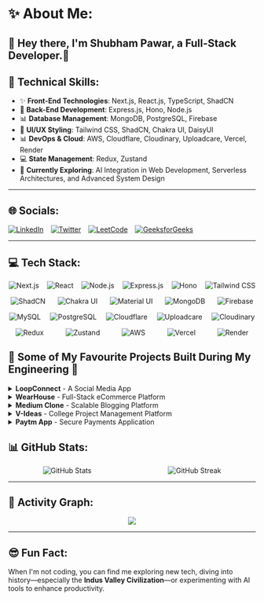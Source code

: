 # ✨ About Me:

👋 Hey there, I'm **Shubham Pawar**, a Full-Stack Developer.🚀
---

## 🔧 **Technical Skills:**

- ✨ **Front-End Technologies**: Next.js, React.js, TypeScript, ShadCN
- 🔧 **Back-End Development**: Express.js, Hono, Node.js
- 📊 **Database Management**: MongoDB, PostgreSQL, Firebase
- 🎨 **UI/UX Styling**: Tailwind CSS, ShadCN, Chakra UI, DaisyUI
- 📊 **DevOps & Cloud**: AWS, Cloudflare, Cloudinary, Uploadcare, Vercel, Render
- 💻 **State Management**: Redux, Zustand
- 🌱 **Currently Exploring**: AI Integration in Web Development, Serverless Architectures, and Advanced System Design

---


## 🌐 Socials:
<div style="display: flex; align-items: center; gap: 15px;">
  <a href="https://www.linkedin.com/in/shubham-pawar-4231311a4/">
    <img src="https://img.shields.io/badge/LinkedIn-%230077B5.svg?logo=linkedin&logoColor=white" alt="LinkedIn" />
  </a>
  <a href="https://x.com/Shubhampawar484">
    <img src="https://img.shields.io/badge/X-black.svg?logo=X&logoColor=white" alt="Twitter" />
  </a>
  <a href="https://leetcode.com/shubhampawar4036/">
    <img src="https://img.shields.io/badge/LeetCode-%23000000.svg?logo=leetcode&logoColor=white" alt="LeetCode" />
  </a>
  <a href="https://auth.geeksforgeeks.org/user/shubhampa9xnw/">
    <img src="https://img.shields.io/badge/GeeksforGeeks-%2300C853.svg?logo=geeksforgeeks&logoColor=white" alt="GeeksforGeeks" />
  </a>
</div>

---

## 💻 Tech Stack:
<div style="display: flex; flex-wrap: wrap; gap: 15px; justify-content: space-around;">
  <img src="https://img.shields.io/badge/next-black?style=for-the-badge&logo=next.js&logoColor=white" alt="Next.js" />
  <img src="https://img.shields.io/badge/react-%2320232a.svg?style=for-the-badge&logo=react&logoColor=%2361DAFB" alt="React" />
  <img src="https://img.shields.io/badge/node.js-6DA55F?style=for-the-badge&logo=node.js&logoColor=white" alt="Node.js" />
  <img src="https://img.shields.io/badge/express.js-%23404d59.svg?style=for-the-badge&logo=express&logoColor=white" alt="Express.js" />
  <img src="https://img.shields.io/badge/hono-black?style=for-the-badge&logoColor=white" alt="Hono" />
  <img src="https://img.shields.io/badge/tailwindcss-%2338B2AC.svg?style=for-the-badge&logo=tailwind-css&logoColor=white" alt="Tailwind CSS" />
  <img src="https://img.shields.io/badge/shadcn-%23F7F7F7.svg?style=for-the-badge&logo=tailwindcss&logoColor=black" alt="ShadCN" />
  <img src="https://img.shields.io/badge/chakraui-%233197F7.svg?style=for-the-badge&logo=chakraui&logoColor=white" alt="Chakra UI" />
  <img src="https://img.shields.io/badge/material--ui-%230081CB.svg?style=for-the-badge&logo=mui&logoColor=white" alt="Material UI" />
  <img src="https://img.shields.io/badge/mongodb-%234ea94b.svg?style=for-the-badge&logo=mongodb&logoColor=white" alt="MongoDB" />
  <img src="https://img.shields.io/badge/firebase-%23039BE5.svg?style=for-the-badge&logo=firebase" alt="Firebase" />
  <img src="https://img.shields.io/badge/mysql-%234479A1.svg?style=for-the-badge&logo=mysql&logoColor=white" alt="MySQL" />
  <img src="https://img.shields.io/badge/postgresql-%23316192.svg?style=for-the-badge&logo=postgresql&logoColor=white" alt="PostgreSQL" />
  <img src="https://img.shields.io/badge/cloudflare-F38020?style=for-the-badge&logo=Cloudflare&logoColor=white" alt="Cloudflare" />
  <img src="https://img.shields.io/badge/uploadcare-%230078FF.svg?style=for-the-badge&logo=uploadcare&logoColor=white" alt="Uploadcare" />
  <img src="https://img.shields.io/badge/cloudinary-%233448C5.svg?style=for-the-badge&logo=cloudinary&logoColor=white" alt="Cloudinary" />
  <img src="https://img.shields.io/badge/redux-%23593d88.svg?style=for-the-badge&logo=redux&logoColor=white" alt="Redux" />
  <img src="https://img.shields.io/badge/zustand-black?style=for-the-badge&logoColor=white" alt="Zustand" />
  <img src="https://img.shields.io/badge/aws-%23FF9900.svg?style=for-the-badge&logo=amazon-aws&logoColor=white" alt="AWS" />
  <img src="https://img.shields.io/badge/vercel-%23000000.svg?style=for-the-badge&logo=vercel&logoColor=white" alt="Vercel" />
  <img src="https://img.shields.io/badge/render-%230066CC.svg?style=for-the-badge&logo=render&logoColor=white" alt="Render" />
</div>


## 🚀 Some of My Favourite Projects Built During My Engineering 😤  

<details>  
  <summary><strong>LoopConnect</strong> - A Social Media App</summary>  

  - Built using **React, Firebase, and Tailwind CSS**  
  - Features: **Real-time chat, user authentication, post creation, likes, comments, and friend requests**  
  - Utilized **Firebase Auth & JWT for secure authentication**   
  - [Demo](#) | [Code](https://github.com/shubhampawar4841/LoopConnect)  
</details>  

<details>  
  <summary><strong>WearHouse</strong> - Full-Stack eCommerce Platform</summary>  

  - Built using **MERN Stack, Tailwind CSS, and ShadCN UI**  
  - Features: **Secure payments, product management, order tracking, user authentication, and an admin dashboard**  
  - Optimized for **performance & scalability**  
  - Deployed on **Vercel**  
  - [Demo](https://ecommerce-web-five-psi.vercel.app) | [Code](https://github.com/shubhampawar4841/WearHouse)  
</details>  

<details>  
  <summary><strong>Medium Clone</strong> - Scalable Blogging Platform</summary>  

  - Built using **React.js, TypeScript, Node.js, PostgreSQL, and Prisma**  
  - Achieved **performance improvement** through optimized architecture  
  - Implemented **JWT-based authentication & Zod validation**, reducing security vulnerabilities by  
  - Optimized database operations with **PostgreSQL connection pooling**, making data retrieval faster**  
  - Deployed **microservices architecture on Cloudflare Workers**, ensuring uptime & lower latency**  
  - [Demo](https://medium-blog-simple.vercel.app) | [Code](https://github.com/shubhampawar4841/Medium)  
</details>  

<details>  
  <summary><strong>V-Ideas</strong> - College Project Management Platform</summary>  

  - Built using **React.js, Node.js, MongoDB, Socket.IO, JWT, and TailwindCSS**  
  - Used by **1000+ students & faculty** to **store, manage, and collaborate on projects**  
  - Integrated **real-time chat, group management, and approval workflows**, improving team efficiency  
  - Designed a **secure admin panel for onboarding & access control**, ensuring seamless project tracking  
  - [Demo](https://v-ideass.vercel.app) | [Code]([https://github.com/shubhampawar4841/](https://github.com/Kshitijgith/V-Ideass)  
</details>  

<details>  
  <summary><strong>Paytm App</strong> - Secure Payments Application</summary>  

  - Built using **React.js, Node.js, Express, MongoDB, Vite, and TailwindCSS**  
  - Enables **secure money transfers, user authentication, and account management**  
  - Developed **backend with Express.js & MongoDB**, ensuring **secure API routes & database integrity**  
  - Built a **responsive UI with React & Vite**, supporting **transaction history, balance tracking & friend search**  
  - [Demo](#) | [Code](https://github.com/shubhampawar4841/Paytm-)  
</details>  


## 📊 GitHub Stats:
<div style="display: flex; flex-wrap: wrap; justify-content: space-around; gap: 15px;">
  <img src="https://github-readme-stats.vercel.app/api?username=shubhampawar4841&theme=dark&show_icons=true&hide_border=true&count_private=true" alt="GitHub Stats" />
  <img src="https://github-readme-streak-stats.herokuapp.com/?user=shubhampawar4841&theme=dark&hide_border=true" alt="GitHub Streak" />
</div>

---

## 🚀 Activity Graph:
<p align="center">
  <a href="https://github.com/shubhampawar4841/github-readme-activity-graph">
    <img src="https://github-readme-activity-graph.vercel.app/graph?username=shubhampawar4841&bg_color=282a35&color=ffffff&line=ec7696&point=ffffff&area=true&hide_border=true">
  </a>
</p>


---

## 😎 Fun Fact:
When I'm not coding, you can find me exploring new tech, diving into history—especially the **Indus Valley Civilization**—or experimenting with AI tools to enhance productivity.

